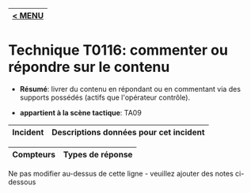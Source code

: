 |[< MENU](../../README.md)|
|---|
# Technique T0116: commenter ou répondre sur le contenu

* **Résumé**: livrer du contenu en répondant ou en commentant via des supports possédés (actifs que l'opérateur contrôle).

* **appartient à la scène tactique**: TA09


|Incident |Descriptions données pour cet incident |
|-------- |-------------------- |



|Compteurs |Types de réponse |
|-------- |-------------- |


Ne pas modifier au-dessus de cette ligne - veuillez ajouter des notes ci-dessous